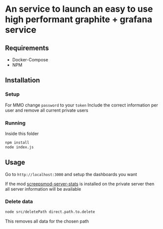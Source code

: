 # An service to launch an easy to use high performant graphite + grafana service

## Requirements

- Docker-Compose
- NPM

## Installation

### Setup

For MMO change `password` to your `token`
Include the correct information per user and remove all current private users

### Running

Inside this folder

```bash
npm install
node index.js
```

## Usage

Go to `http://localhost:3000` and setup the dashboards you want

If the mod [screepsmod-server-stats](https://github.com/The-International-Screeps-Bot/screepsmod-server-stats) is installed on the private server then all server information will be available

### Delete data

```bash
node src/deletePath direct.path.to.delete
```

This removes all data for the chosen path
